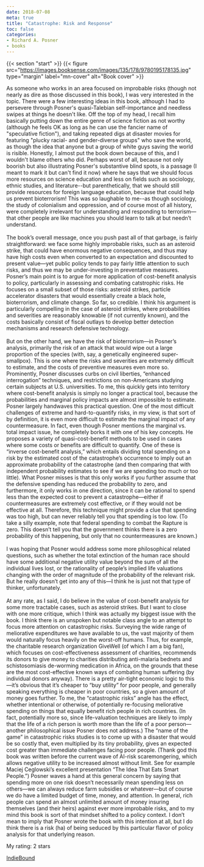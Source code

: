 ```yaml
---
date: 2018-07-08
meta: true
title: "Catastrophe: Risk and Response"
toc: false
categories:
- Richard A. Posner
- books
---
```


{{< section "start" >}}
{{< figure src="https://images.booksense.com/images/135/178/9780195178135.jpg" type="margin" label="mn-cover" alt="Book cover" >}}

As someone who works in an area focused on improbable risks (though not nearly as dire as those discussed in this book), I was very interested in the topic. There were a few interesting ideas in this book, although I had to persevere through Posner's quasi-Talebian self-importance and needless swipes at things he doesn't like. Off the top of my head, I recall him basically putting down the entire genre of science fiction as not worthy (although he feels OK as long as he can use the fancier name of "speculative fiction"), and taking repeated digs at disaster movies for featuring "plucky racial- and gender-diverse groups" who save the world, as though the idea that anyone but a group of white guys saving the world is risible. Honestly, I almost put the book down because of this, and I wouldn't blame others who did. Perhaps worst of all, because not only boorish but also illustrating Posner's substantive blind spots, is a passage (I meant to mark it but can't find it now) where he says that we should focus more resources on science education and less on fields such as sociology, ethnic studies, and literature--but parenthetically, that we should still provide resources for foreign language education, because that could help us prevent bioterrorism! This was so laughable to me--as though sociology, the study of colonialism and oppression, and of course most of all history, were completely irrelevant for understanding and responding to terrorism—that other people are like machines you should learn to talk at but needn’t understand.<br /><br />The book’s overall message, once you push past all of that garbage, is fairly straightforward: we face some highly improbable risks, such as an asteroid strike, that could have enormous negative consequences, and thus may have high costs even when converted to an expectation and discounted to present value—yet public policy tends to pay fairly little attention to such risks, and thus we may be under-investing in preventative measures. Posner’s main point is to argue for more application of cost-benefit analysis to policy, particularly in assessing and combating catstrophic risks. He focuses on a small subset of those risks: asteroid strikes, particle accelerator disasters that would essentially create a black hole, bioterrorism, and climate change. So far, so credible. I think his argument is particularly compelling in the case of asteroid strikes, where probabilities and severities are reasonably knowable (if not currently known), and the costs basically consist of fiscal outlays to develop better detection mechanisms and research defensive technology. <br /><br />But on the other hand, we have the risk of bioterrorism—in Posner’s analysis, primarily the risk of an attack that would wipe out a large proportion of the species (with, say, a genetically engineered super-smallpox). This is one where the risks and severities are extremely difficult to estimate, and the costs of preventive measures even more so. Prominently, Posner discusses curbs on civil liberties, “enhanced interrogation” techniques, and restrictions on non-Americans studying certain subjects at U.S. universities. To me, this quickly gets into territory where cost-benefit analysis is simply no longer a practical tool, because the probabilities and marginal policy impacts are almost impossible to estimate. Posner largely handwaves this practical question. One of the most difficult challenges of extreme and hard-to-quantify risks, in my view, is that sort of by definition, it is even more difficult to estimate the marginal impact of any countermeasure. In fact, even though Posner mentions the marginal vs. total impact issue, he completely borks it with one of his key concepts. He proposes a variety of quasi-cost-benefit methods to be used in cases where some costs or benefits are difficult to quantify. One of these is “inverse cost-benefit analysis,” which entails dividing total spending on a risk by the estimated cost of the catastrophe’s occurrence to imply out an approximate probability of the catastrophe (and then comparing that with independent probability estimates to see if we are spending too much or too little). What Posner misses is that this only works if you further assume that the defensive spending has reduced the probability to zero, and furthermore, it only works in one direction, since it can be rational to spend less than the expected cost to prevent a catastrophe—either if countermeasures are extremely cost effective, or if they would not be effective at all. Therefore, this technique might provide a clue that spending was too high, but can never reliably tell you that spending is too low. (To take a silly example, note that federal spending to combat the Rapture is zero. This doesn’t tell you that the government thinks there is a zero probability of this happening, but only that no countermeasures are known.)<br /><br />I was hoping that Posner would address some more philosophical related questions, such as whether the total extinction of the human race should have some additional negative utility value beyond the sum of all the individual lives lost, or the rationality of people’s implied life valuations changing with the order of magnitude of the probability of the relevant risk. But he really doesn’t get into any of this—I think he is just not that type of thinker, unfortunately.<br /><br />At any rate, as I said, I do believe in the value of cost-benefit analysis for some more tractable cases, such as asteroid strikes. But I want to close with one more critique, which I think was actually my biggest issue with the book. I think there is an unspoken but notable class angle to an attempt to focus more attention on catastrophic risks. Surveying the wide range of meliorative expenditures we have available to us, the vast majority of them would naturally focus heavily on the worst-off humans. Thus, for example, the charitable research organization GiveWell (of which I am a big fan), which focuses on cost-effectiveness assessment of charities, recommends its donors to give money to charities distributing anti-malaria bednets and schistosomiasis de-worming medication in Africa, on the grounds that these are the most cost-effective known ways of combating human suffering (by individual donors anyway). There is a pretty air-tight economic logic to this—it’s obvious that it’s cheaper to “buy utility” for poor people, and generally speaking everything is cheaper in poor countries, so a given amount of money goes further. To me, the “catastrophic risks” angle has the effect, whether intentional or otherwise, of potentially re-focusing meliorative spending on things that equally benefit rich people in rich countries. (In fact, potentially more so, since life-valuation techniques are likely to imply that the life of a rich person is worth more than the life of a poor person—another philosophical issue Posner does not address.) The “name of the game” in catastrophic risks studies is to come up with a disaster that would be so costly that, even multiplied by its tiny probability, gives an expected cost greater than immediate challenges facing poor people. (Thank god this book was written before the current wave of AI-risk scaremongering, which allows negative utility to be increased almost without limit. See for example Maciej Ceglowski’s excellent presentation “The Idea That Eats Smart People.”) Posner waves a hand at this general concern by saying that spending more on one risk doesn’t necessarily mean spending less on others—we can always reduce farm subsidies or whatever—but of course we do have a limited budget of time, money, and attention. In general, rich people can spend an almost unlimited amount of money insuring themselves (and their heirs) against ever more improbable risks, and to my mind this book is sort of that mindset shifted to a policy context. I don’t mean to imply that Posner wrote the book with this intention at all, but I do think there is a risk (ha) of being seduced by this particular flavor of policy analysis for that underlying reason.

My rating: 2 stars  

[IndieBound](https://www.indiebound.org/book/9780195178135)

